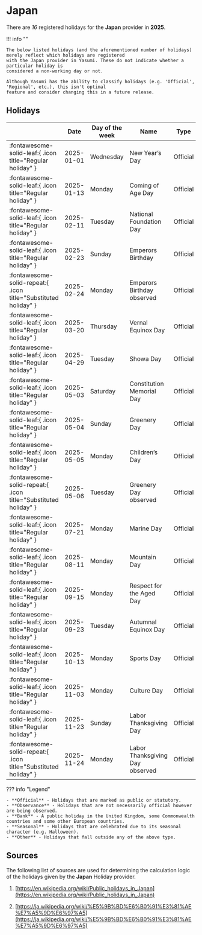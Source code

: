# Japan

There are _16_ registered holidays for the **Japan** provider in **2025**.

!!! info ""

    The below listed holidays (and the aforementioned number of holidays) merely reflect which holidays are registered
    with the Japan provider in Yasumi. These do not indicate whether a particular holiday is
    considered a non-working day or not.

    Although Yasumi has the ability to classify holidays (e.g. 'Official', 'Regional', etc.), this isn't optimal
    feature and consider changing this in a future release.

## Holidays

|     | Date | Day of the week | Name | Type |
| --- | ---- | --------------- | ---- | ---- |
| :fontawesome-solid-leaf:{ .icon title="Regular holiday" } | 2025-01-01 | Wednesday | New Year’s Day | Official |
| :fontawesome-solid-leaf:{ .icon title="Regular holiday" } | 2025-01-13 | Monday | Coming of Age Day | Official |
| :fontawesome-solid-leaf:{ .icon title="Regular holiday" } | 2025-02-11 | Tuesday | National Foundation Day | Official |
| :fontawesome-solid-leaf:{ .icon title="Regular holiday" } | 2025-02-23 | Sunday | Emperors Birthday | Official |
| :fontawesome-solid-repeat:{ .icon title="Substituted holiday" } | 2025-02-24 | Monday | Emperors Birthday observed | Official |
| :fontawesome-solid-leaf:{ .icon title="Regular holiday" } | 2025-03-20 | Thursday | Vernal Equinox Day | Official |
| :fontawesome-solid-leaf:{ .icon title="Regular holiday" } | 2025-04-29 | Tuesday | Showa Day | Official |
| :fontawesome-solid-leaf:{ .icon title="Regular holiday" } | 2025-05-03 | Saturday | Constitution Memorial Day | Official |
| :fontawesome-solid-leaf:{ .icon title="Regular holiday" } | 2025-05-04 | Sunday | Greenery Day | Official |
| :fontawesome-solid-leaf:{ .icon title="Regular holiday" } | 2025-05-05 | Monday | Children’s Day | Official |
| :fontawesome-solid-repeat:{ .icon title="Substituted holiday" } | 2025-05-06 | Tuesday | Greenery Day observed | Official |
| :fontawesome-solid-leaf:{ .icon title="Regular holiday" } | 2025-07-21 | Monday | Marine Day | Official |
| :fontawesome-solid-leaf:{ .icon title="Regular holiday" } | 2025-08-11 | Monday | Mountain Day | Official |
| :fontawesome-solid-leaf:{ .icon title="Regular holiday" } | 2025-09-15 | Monday | Respect for the Aged Day | Official |
| :fontawesome-solid-leaf:{ .icon title="Regular holiday" } | 2025-09-23 | Tuesday | Autumnal Equinox Day | Official |
| :fontawesome-solid-leaf:{ .icon title="Regular holiday" } | 2025-10-13 | Monday | Sports Day | Official |
| :fontawesome-solid-leaf:{ .icon title="Regular holiday" } | 2025-11-03 | Monday | Culture Day | Official |
| :fontawesome-solid-leaf:{ .icon title="Regular holiday" } | 2025-11-23 | Sunday | Labor Thanksgiving Day | Official |
| :fontawesome-solid-repeat:{ .icon title="Substituted holiday" } | 2025-11-24 | Monday | Labor Thanksgiving Day observed | Official |

??? info "Legend"

    - **Official** - Holidays that are marked as public or statutory.
    - **Observance** - Holidays that are not necessarily official however are being observed.
    - **Bank** - A public holiday in the United Kingdom, some Commonwealth countries and some other European countries.
    - **Seasonal** - Holidays that are celebrated due to its seasonal character (e.g. Halloween).
    - **Other** - Holidays that fall outside any of the above type.

## Sources

The following list of sources are used for determining the calculation logic of
the holidays given by the **Japan** Holiday provider.


1. [https://en.wikipedia.org/wiki/Public_holidays_in_Japan](https://en.wikipedia.org/wiki/Public_holidays_in_Japan)
   
1. [https://ja.wikipedia.org/wiki/%E5%9B%BD%E6%B0%91%E3%81%AE%E7%A5%9D%E6%97%A5](https://ja.wikipedia.org/wiki/%E5%9B%BD%E6%B0%91%E3%81%AE%E7%A5%9D%E6%97%A5)
   
